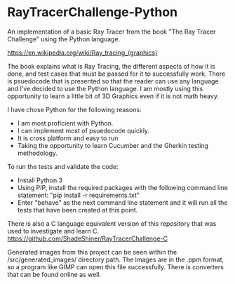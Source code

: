# RayTracerChallenge-Python
An implementation of a basic Ray Tracer from the book "The Ray Tracer Challenge" using the Python language.

https://en.wikipedia.org/wiki/Ray_tracing_(graphics)

The book explains what is Ray Tracing, the different aspects of how it is done, and test cases that must be passed for it to successfully work.
There is psuedocode that is presented so that the reader can use any language and I've decided to use the Python language. I am mostly using this
opportunity to learn a little bit of 3D Graphics even if it is not math heavy.

I have chose Python for the following reasons:
  * I am most proficient with Python.
  * I can implement most of psuedocode quickly.
  * It is cross platform and easy to run
  * Taking the opportunity to learn Cucumber and the Gherkin testing methodology.

To run the tests and validate the code:
  * Install Python 3
  * Using PIP, install the required packages with the following command line statement: "pip install -r requirements.txt"
  * Enter "behave" as the next command line statement and it will run all the tests that have been created at this point.

There is also a C language equivalent version of this repository that was used to investigate and learn C.
https://github.com/ShadeShiner/RayTracerChallenge-C

Generated images from this project can be seen within the /src/generated_images/ directory path. The images are in the .ppm format, so a program like GIMP can open this file successfully. There is converters that can be found online as well.
